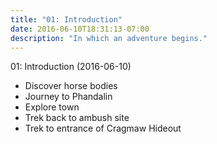 ```yaml
---
title: "01: Introduction"
date: 2016-06-10T18:31:13-07:00
description: "In which an adventure begins."
---
```


01: Introduction (2016-06-10)

- Discover horse bodies
- Journey to Phandalin
- Explore town
- Trek back to ambush site
- Trek to entrance of Cragmaw Hideout

